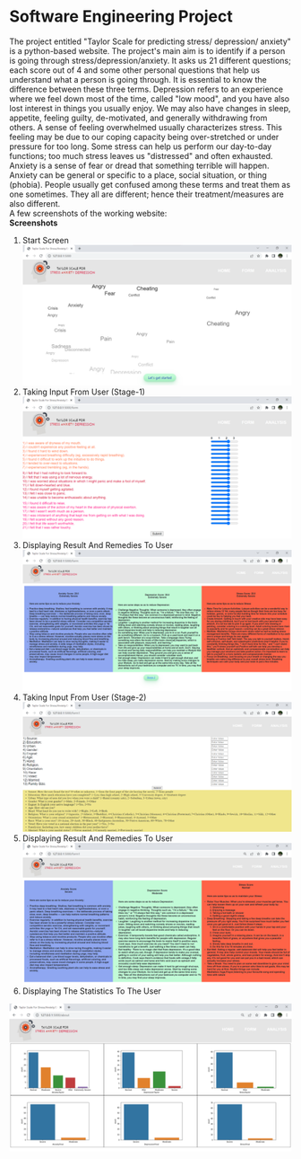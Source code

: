 # Software Engineering Project
The project entitled "Taylor Scale for predicting stress/ depression/ anxiety" is a python-based website. The project's main aim is to identify if a person is going through stress/depression/anxiety. It asks us 21 different questions; each score out of 4 and some other personal questions that help us understand what a person is going through. It is essential to know the difference between these three terms. 
Depression refers to an experience where we feel down most of the time, called "low mood", and you have also lost interest in things you usually enjoy. We may also have changes in sleep, appetite, feeling guilty, de-motivated, and generally withdrawing from others.
A sense of feeling overwhelmed usually characterizes stress. This feeling may be due to our coping capacity being over-stretched or under pressure for too long. Some stress can help us perform our day-to-day functions; too much stress leaves us "distressed" and often exhausted.
Anxiety is a sense of fear or dread that something terrible will happen. Anxiety can be general or specific to a place, social situation, or thing (phobia). 
People usually get confused among these terms and treat them as one sometimes. They all are different; hence their treatment/measures are also different.<br>
A few screenshots of the working website:<br>
<b>Screenshots</b><br>
1) Start Screen<br>
<img src="1.png"><br>
2) Taking Input From User (Stage-1)<br>
<img src="2.png"><br>
3) Displaying Result And Remedies To User<br>
<img src="3.png"><br>
4) Taking Input From User (Stage-2)<br>
<img src="4.png"><br>
5) Displaying Result And Remedies To User<br>
<img src="5.png"><br>
6) Displaying The Statistics To The User<br>
<img src="6.png">
